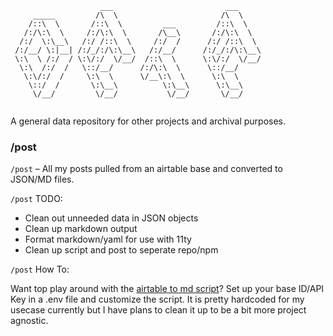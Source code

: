 ```
                    ___                         ___     
     _____         /\  \                       /\  \    
    /::\  \       /::\  \         ___         /::\  \   
   /:/\:\  \     /:/\:\  \       /\__\       /:/\:\  \  
  /:/  \:\__\   /:/ /::\  \     /:/  /      /:/ /::\  \ 
 /:/__/ \:|__| /:/_/:/\:\__\   /:/__/      /:/_/:/\:\__\
 \:\  \ /:/  / \:\/:/  \/__/  /::\  \      \:\/:/  \/__/
  \:\  /:/  /   \::/__/      /:/\:\  \      \::/__/     
   \:\/:/  /     \:\  \      \/__\:\  \      \:\  \     
    \::/  /       \:\__\          \:\__\      \:\__\    
     \/__/         \/__/           \/__/       \/__/    
     
```

A general data repository for other projects and archival purposes.

### /post

`/post` – All my posts pulled from an airtable base and converted to JSON/MD files.

`/post` TODO:

- Clean out unneeded data in JSON objects
- Clean up markdown output
- Format markdown/yaml for use with 11ty
- Clean up script and post to seperate repo/npm

`/post` How To:

Want top play around with the [airtable to md script](post/_build/airtable-base-to-markdown-files.js)? Set up your base ID/API Key in a .env file and customize the script. It is pretty hardcoded for my usecase currently but I have plans to clean it up to be a bit more project agnostic.
